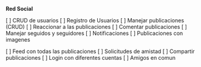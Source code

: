**Red Social**

[ ] CRUD de usuarios
[ ] Registro de Usuarios
[ ] Manejar publicaciones (CRUD)
[ ] Reaccionar a las publicaciones
[ ] Comentar publicaciones
[ ] Manejar seguidos y seguidores
[ ] Notificaciones
[ ] Publicaciones con imagenes


[ ] Feed con todas las publicaciones
[ ] Solicitudes de amistad
[ ] Compartir publicaciones
[ ] Login con diferentes cuentas
[ ] Amigos en comun

